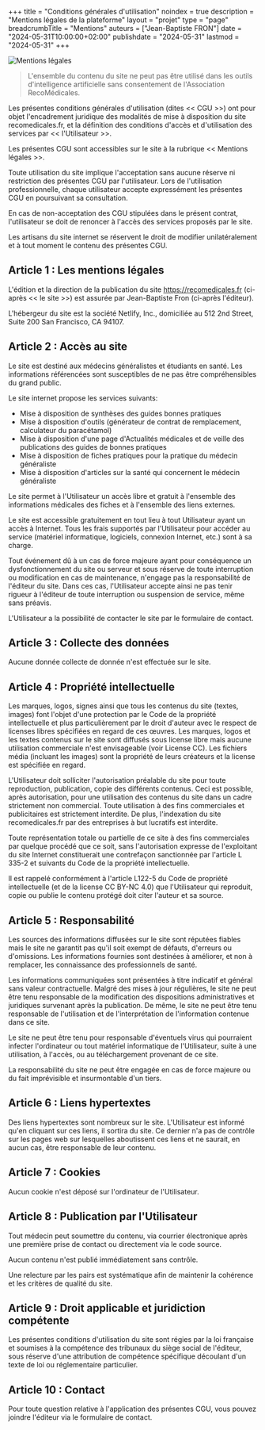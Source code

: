 +++
title = "Conditions générales d'utilisation"
noindex = true
description = "Mentions légales de la plateforme"
layout = "projet"
type = "page"
breadcrumbTitle = "Mentions"
auteurs = ["Jean-Baptiste FRON"]
date = "2024-05-31T10:00:00+02:00"
publishdate = "2024-05-31"
lastmod = "2024-05-31"
+++

<img class="d-block mw-280 mb-5" style="margin-inline: auto" src="/images/icons/contract.svg" alt="Mentions légales" aria-hidden="true">

> L'ensemble du contenu du site ne peut pas être utilisé dans les outils d'intelligence artificielle sans consentement de l'Association RecoMédicales.

Les présentes conditions générales d'utilisation (dites << CGU >>) ont pour objet l'encadrement juridique des modalités de mise à disposition du site recomedicales.fr, et la définition des conditions d'accès et d'utilisation des services par << l'Utilisateur >>.

Les présentes CGU sont accessibles sur le site à la rubrique << Mentions légales >>.

Toute utilisation du site implique l'acceptation sans aucune réserve ni restriction des présentes CGU par l'utilisateur. Lors de l'utilisation professionnelle, chaque utilisateur accepte expressément les présentes CGU en poursuivant sa consultation.

En cas de non-acceptation des CGU stipulées dans le présent contrat, l'utilisateur se doit de renoncer à l'accès des services proposés par le site.

Les artisans du site internet se réservent le droit de modifier unilatéralement et à tout moment le contenu des présentes CGU.

## Article 1 : Les mentions légales

L'édition et la direction de la publication du site <https://recomedicales.fr> (ci-après << le site >>) est assurée par Jean-Baptiste Fron (ci-après l'éditeur).

L'hébergeur du site est la société Netlify, Inc., domiciliée au 512 2nd Street, Suite 200 San Francisco, CA 94107.

## Article 2 : Accès au site

Le site est destiné aux médecins généralistes et étudiants en santé. Les informations référencées sont susceptibles de ne pas être compréhensibles du grand public.

Le site internet propose les services suivants:

- Mise à disposition de synthèses des guides bonnes pratiques
- Mise à disposition d'outils (générateur de contrat de remplacement, calculateur du paracétamol)
- Mise à disposition d'une page d'Actualités médicales et de veille des publications des guides de bonnes pratiques
- Mise à disposition de fiches pratiques pour la pratique du médecin généraliste
- Mise à disposition d'articles sur la santé qui concernent le médecin généraliste

Le site permet à l'Utilisateur un accès libre et gratuit à l'ensemble des informations médicales des fiches et à l'ensemble des liens externes.

Le site est accessible gratuitement en tout lieu à tout Utilisateur ayant un accès à Internet. Tous les frais supportés par l'Utilisateur pour accéder au service (matériel informatique, logiciels, connexion Internet, etc.) sont à sa charge.

Tout événement dû à un cas de force majeure ayant pour conséquence un dysfonctionnement du site ou serveur et sous réserve de toute interruption ou modification en cas de maintenance, n'engage pas la responsabilité de l'éditeur du site. Dans ces cas, l'Utilisateur accepte ainsi ne pas tenir rigueur à l'éditeur de toute interruption ou suspension de service, même sans préavis.

L'Utilisateur a la possibilité de contacter le site par le formulaire de contact.

## Article 3 : Collecte des données

Aucune donnée collecte de donnée n'est effectuée sur le site.

## Article 4 : Propriété intellectuelle

Les marques, logos, signes ainsi que tous les contenus du site (textes, images) font l'objet d'une protection par le Code de la propriété intellectuelle et plus particulièrement par le droit d'auteur avec le respect de licenses libres spécifiées en regard de ces œuvres. Les marques, logos et les textes contenus sur le site sont diffusés sous license libre mais aucune utilisation commerciale n'est envisageable (voir License CC). Les fichiers média (incluant les images) sont la propriété de leurs créateurs et la license est spécifiée en regard.

L'Utilisateur doit solliciter l'autorisation préalable du site pour toute reproduction, publication, copie des différents contenus. Ceci est possible, après autorisation, pour une utilisation des contenus du site dans un cadre strictement non commercial. Toute utilisation à des fins commerciales et publicitaires est strictement interdite. De plus, l'indexation du site recomedicales.fr par des entreprises à but lucratifs est interdite.

Toute représentation totale ou partielle de ce site à des fins commerciales par quelque procédé que ce soit, sans l'autorisation expresse de l'exploitant du site Internet constituerait une contrefaçon sanctionnée par l'article L 335-2 et suivants du Code de la propriété intellectuelle.

Il est rappelé conformément à l'article L122-5 du Code de propriété intellectuelle (et de la license CC BY-NC 4.0) que l'Utilisateur qui reproduit, copie ou publie le contenu protégé doit citer l'auteur et sa source.

## Article 5 : Responsabilité

Les sources des informations diffusées sur le site sont réputées fiables mais le site ne garantit pas qu'il soit exempt de défauts, d'erreurs ou d'omissions. Les informations fournies sont destinées à améliorer, et non à remplacer, les connaissance des professionnels de santé.

Les informations communiquées sont présentées à titre indicatif et général sans valeur contractuelle. Malgré des mises à jour régulières, le site ne peut être tenu responsable de la modification des dispositions administratives et juridiques survenant après la publication. De même, le site ne peut être tenu responsable de l'utilisation et de l'interprétation de l'information contenue dans ce site.

Le site ne peut être tenu pour responsable d'éventuels virus qui pourraient infecter l'ordinateur ou tout matériel informatique de l'Utilisateur, suite à une utilisation, à l'accès, ou au téléchargement provenant de ce site.

La responsabilité du site ne peut être engagée en cas de force majeure ou du fait imprévisible et insurmontable d'un tiers.

## Article 6 : Liens hypertextes

Des liens hypertextes sont nombreux sur le site. L'Utilisateur est informé qu'en cliquant sur ces liens, il sortira du site. Ce dernier n'a pas de contrôle sur les pages web sur lesquelles aboutissent ces liens et ne saurait, en aucun cas, être responsable de leur contenu.

## Article 7 : Cookies

Aucun cookie n'est déposé sur l'ordinateur de l'Utilisateur.

## Article 8 : Publication par l'Utilisateur

Tout médecin peut soumettre du contenu, via courrier électronique après une première prise de contact ou directement via le code source.

Aucun contenu n'est publié immédiatement sans contrôle.

Une relecture par les pairs est systématique afin de maintenir la cohérence et les critères de qualité du site.

## Article 9 : Droit applicable et juridiction compétente

Les présentes conditions d'utilisation du site sont régies par la loi française et soumises à la compétence des tribunaux du siège social de l'éditeur, sous réserve d'une attribution de compétence spécifique découlant d'un texte de loi ou réglementaire particulier.

## Article 10 : Contact

Pour toute question relative à l'application des présentes CGU, vous pouvez joindre l'éditeur via le formulaire de contact.
